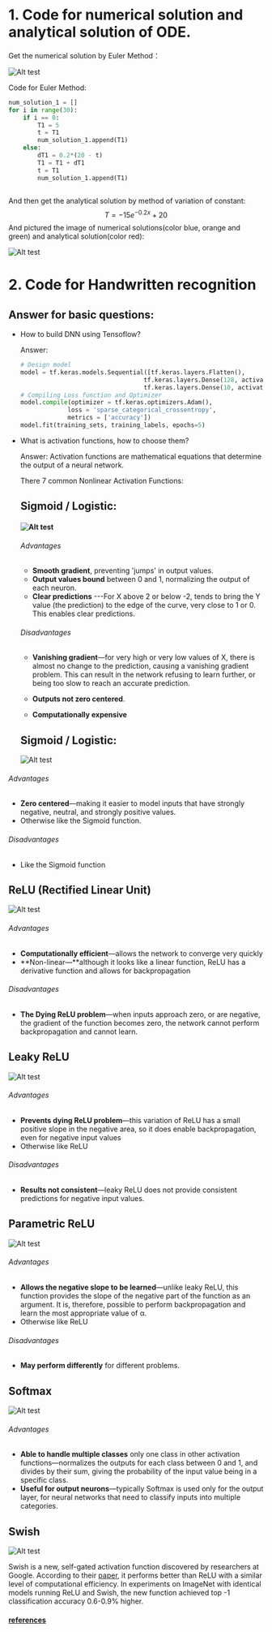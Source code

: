 # 1. Code for numerical solution and analytical solution of ODE.
Get the numerical solution by Euler Method：

![Alt test](./Euler_Method.png)

Code for Euler Method:

```python
num_solution_1 = []
for i in range(30):
    if i == 0:
        T1 = 5
        t = T1
        num_solution_1.append(T1)
    else:
        dT1 = 0.2*(20 - t)
        T1 = T1 + dT1
        t = T1
        num_solution_1.append(T1)
       
```

And then get the analytical solution by method of variation of constant:
$$
T = -15e^{-0.2x}+20
$$
And pictured the image of  numerical solutions(color blue, orange and green) and analytical solution(color red):

![Alt test](./solution.png)

# 2. Code for Handwritten recognition
## Answer for basic questions:
* How to build DNN using Tensoflow?

  Answer:

  ```python
  # Design model
  model = tf.keras.models.Sequential([tf.keras.layers.Flatten(),
                                    tf.keras.layers.Dense(128, activation=tf.nn.relu),
                                    tf.keras.layers.Dense(10, activation=tf.nn.softmax)])
  # Compiling Loss function and Optimizer
  model.compile(optimizer = tf.keras.optimizers.Adam(),
               loss = 'sparse_categorical_crossentropy',
               metrics = ['accuracy'])
  model.fit(training_sets, training_labels, epochs=5)
  ```

  

* What is activation functions, how to choose them?

  Answer: Activation functions are mathematical equations that determine the output of a neural network.

  There 7 common Nonlinear Activation Functions:

  ## Sigmoid / Logistic:

  #### ![Alt test](./sigmoid_and_logistic_graph.png)

  ###### Advantages

  * **Smooth gradient**, preventing 'jumps' in output values.
  * **Output values bound** between 0 and 1, normalizing the output of each neuron.
  * **Clear predictions** ---For X above 2 or below -2, tends to bring the Y value (the prediction) to the edge of the curve, very close to 1 or 0. This enables clear predictions.

  ###### Disadvantages

  - **Vanishing gradient**—for very high or very low values of X, there is almost no change to the prediction, causing a vanishing gradient problem. This can result in the network refusing to learn further, or being too slow to reach an accurate prediction.

  - **Outputs not zero centered**.

  - **Computationally expensive**

    

  ## Sigmoid / Logistic:

  ![Alt test](./tanhhyperbolic.png)

###### Advantages

- **Zero centered**—making it easier to model inputs that have strongly negative, neutral, and strongly positive values.
- Otherwise like the Sigmoid function.

###### Disadvantages

- Like the Sigmoid function



## ReLU (Rectified Linear Unit)

![Alt test](./relu.png)

###### Advantages

- **Computationally efficient**—allows the network to converge very quickly
- **Non-linear—**although it looks like a linear function, ReLU has a derivative function and allows for backpropagation

###### Disadvantages

- **The Dying ReLU problem**—when inputs approach zero, or are negative, the gradient of the function becomes zero, the network cannot perform backpropagation and cannot learn.



## Leaky ReLU

![Alt test](./leakyrelu.png)

###### Advantages

- **Prevents dying ReLU problem**—this variation of ReLU has a small positive slope in the negative area, so it does enable backpropagation, even for negative input values
- Otherwise like ReLU

###### Disadvantages

- **Results not consistent**—leaky ReLU does not provide consistent predictions for negative input values.



## Parametric ReLU

![Alt test](./parametricrelu-1.png)

###### Advantages

- **Allows the negative slope to be learned**—unlike leaky ReLU, this function provides the slope of the negative part of the function as an argument. It is, therefore, possible to perform backpropagation and learn the most appropriate value of α.
- Otherwise like ReLU

###### Disadvantages

- **May perform differently** for different problems.



## Softmax

![Alt test](./softmax.png)

###### Advantages

- **Able to handle multiple classes** only one class in other activation functions—normalizes the outputs for each class between 0 and 1, and divides by their sum, giving the probability of the input value being in a specific class.
- **Useful for output neurons**—typically Softmax is used only for the output layer, for neural networks that need to classify inputs into multiple categories.



## Swish

![Alt test](./swish.png)

Swish is a new, self-gated activation function discovered by researchers at Google. According to their [paper](https://arxiv.org/abs/1710.05941v1), it performs better than ReLU with a similar level of computational efficiency. In experiments on ImageNet with identical models running ReLU and Swish, the new function achieved top -1 classification accuracy 0.6-0.9% higher.

#### [references](https://missinglink.ai/guides/neural-network-concepts/7-types-neural-network-activation-functions-right/)
